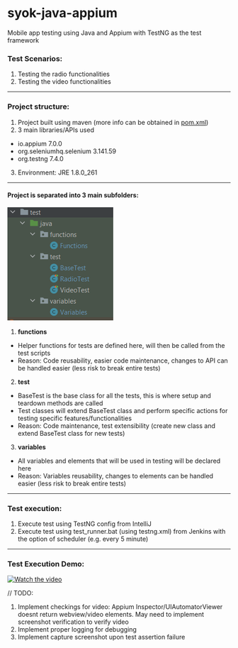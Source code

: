 # syok-java-appium
Mobile app testing using Java and Appium with TestNG as the test framework

### Test Scenarios:
1. Testing the radio functionalities
2. Testing the video functionalities

---------------------------------------------------------

### Project structure:
1. Project built using maven (more info can be obtained in [pom.xml](https://github.com/adamzulqar9/syok-java-appium/blob/alpha-dev/pom.xml))
2. 3 main libraries/APIs used
* io.appium 7.0.0
* org.seleniumhq.selenium 3.141.59
* org.testng 7.4.0
3. Environment: JRE 1.8.0_261

---------------------------------------------------------

#### Project is separated into 3 main subfolders:

![alt text](https://github.com/adamzulqar9/syok-java-appium/blob/alpha-dev/project_structure.PNG "Project Structure")
1. **functions**
* Helper functions for tests are defined here, will then be called from the test scripts
* Reason: Code reusability, easier code maintenance, changes to API can be handled easier (less risk to break entire tests)
2. **test**
* BaseTest is the base class for all the tests, this is where setup and teardown methods are called
* Test classes will extend BaseTest class and perform specific actions for testing specific features/functionalities
* Reason: Code maintenance, test extensibility (create new class and extend BaseTest class for new tests)
3. **variables**
* All variables and elements that will be used in testing will be declared here
* Reason: Variables reusability, changes to elements can be handled easier (less risk to break entire tests)

---------------------------------------------------------

### Test execution:
1. Execute test using TestNG config from IntelliJ
2. Execute test using test_runner.bat (using testng.xml) from Jenkins with the option of scheduler (e.g. every 5 minute)

---------------------------------------------------------

### Test Execution Demo:
[![Watch the video](https://i.imgur.com/S1ChGPe.png)](https://streamable.com/hfiqdk)

// TODO:
1. Implement checkings for video: Appium Inspector/UIAutomatorViewer doesnt return webview/video elements. May need to implement screenshot verification to verify video
2. Implement proper logging for debugging
3. Implement capture screenshot upon test assertion failure

